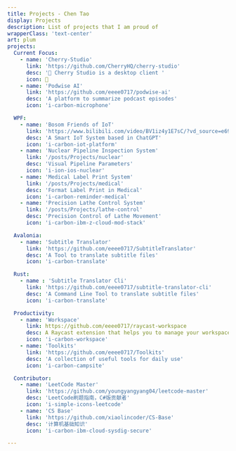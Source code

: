 ```yaml
---
title: Projects - Chen Tao
display: Projects
description: List of projects that I am proud of
wrapperClass: 'text-center'
art: plum
projects:
  Current Focus:
    - name: 'Cherry-Studio'
      link: 'https://github.com/CherryHQ/cherry-studio'
      desc: '🍒 Cherry Studio is a desktop client '
      icon: 🍒
    - name: 'Podwise AI'
      link: 'https://github.com/eeee0717/podwise-ai'
      desc: 'A platform to summarize podcast episodes'
      icon: 'i-carbon-microphone'

  WPF:
    - name: 'Bosom Friends of IoT'
      link: 'https://www.bilibili.com/video/BV1iz4y1E7sC/?vd_source=e69adc4cbcbf14d298fc66f0ae53c5c8'
      desc: 'A Smart IoT System based in ChatGPT'
      icon: 'i-carbon-iot-platform'
    - name: 'Nuclear Pipeline Inspection System'
      link: '/posts/Projects/nuclear'
      desc: 'Visual Pipeline Parameters'
      icon: 'i-ion-ios-nuclear'
    - name: 'Medical Label Print System'
      link: '/posts/Projects/medical'
      desc: 'Format Label Print in Medical'
      icon: 'i-carbon-reminder-medical'
    - name: 'Precision Lathe Control System'
      link: '/posts/Projects/lathe-control'
      desc: 'Precision Control of Lathe Movement'
      icon: 'i-carbon-ibm-z-cloud-mod-stack'

  Avalonia:
    - name: 'Subtitle Translator'
      link: 'https://github.com/eeee0717/SubtitleTranslator'
      desc: 'A Tool to translate subtitle files'
      icon: 'i-carbon-translate'

  Rust:
    - name : 'Subtitle Translator Cli'
      link: 'https://github.com/eeee0717/subtitle-translator-cli'
      desc: 'A Command Line Tool to translate subtitle files'
      icon: 'i-carbon-translate'

  Productivity:
    - name: 'Workspace'
      link: https://github.com/eeee0717/raycast-workspace
      desc: A Raycast extension that helps you to manage your workspace
      icon: 'i-carbon-workspace'
    - name: 'Toolkits'
      link: 'https://github.com/eeee0717/Toolkits'
      desc: 'A collection of useful tools for daily use'
      icon: 'i-carbon-campsite'

  Contributor:
    - name: 'LeetCode Master'
      link: 'https://github.com/youngyangyang04/leetcode-master'
      desc: 'LeetCode刷题指南，C#版贡献者'
      icon: 'i-simple-icons-leetcode'
    - name: 'CS Base'
      link: 'https://github.com/xiaolincoder/CS-Base'
      desc: '计算机基础知识'
      icon: 'i-carbon-ibm-cloud-sysdig-secure'

---
```


<!-- @layout-full-width -->

<ListProjects :projects="frontmatter.projects" />
